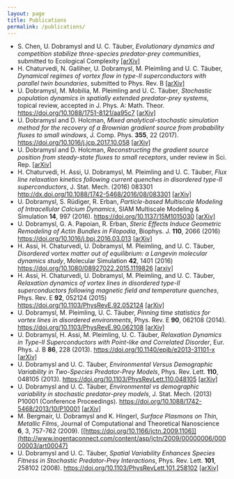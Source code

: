 ```yaml
---
layout: page
title: Publications
permalink: /publications/
---
```


* S. Chen, U. Dobramysl and U. C. T&auml;uber, *Evolutionary dynamics and competition stabilize three-species predator-prey communities*, submitted to Ecological Complexity [[arXiv]](https://arxiv.org/abs/1711.05208)
* H. Chaturvedi, N. Galliher, U. Dobramysl, M. Pleimling and U. C. T&auml;uber, *Dynamical regimes of vortex flow in type-II superconductors with parallel twin boundaries*, submitted to Phys. Rev. B [[arXiv]](https://arxiv.org/abs/1710.03679)
* U. Dobramysl, M. Mobilia, M. Pleimling and U. C. T&auml;uber, *Stochastic population dynamics in spatially extended predator-prey systems*, topical review, accepted in J. Phys. A: Math. Theor. <https://doi.org/10.1088/1751-8121/aa95c7> [[arXiv]](https://arxiv.org/abs/1708.07055)
* U. Dobramysl and D. Holcman, *Mixed analytical-stochastic simulation method for the recovery of a Brownian gradient source from probability fluxes to small windows*, J. Comp. Phys. **355**, 22 (2017). <https://doi.org/10.1016/j.jcp.2017.10.058> [[arXiv]](https://arxiv.org/abs/1710.09807)
* U. Dobramysl and D. Holcman, *Reconstructing the gradient source position from steady-state fluxes to small receptors*, under review in Sci. Rep. [[arXiv]](https://arxiv.org/abs/1705.02529)
* H. Chaturvedi, H. Assi, U. Dobramysl, M. Pleimling and U. C. T&auml;uber, *Flux line relaxation kinetics following current quenches in disordered type-II superconductors*, J. Stat. Mech. (2016) 083301 <http://dx.doi.org/10.1088/1742-5468/2016/08/083301> [[arXiv]](https://arxiv.org/abs/1606.06100)
* U. Dobramysl, S. R&uuml;diger, R. Erban, *Particle-based Multiscale Modeling of Intracellular Calcium Dynamics*, SIAM Multiscale Modeling &amp; Simulation **14**, 997 (2016). <https://doi.org/10.1137/15M1015030> [[arXiv]](https://arxiv.org/abs/1504.00146)
* U. Dobramysl, G. A. Papoian, R. Erban, *Steric Effects Induce Geometric Remodeling of Actin Bundles in Filopodia*, Biophys. J. **110**, 2066 (2016) <https://doi.org/10.1016/j.bpj.2016.03.013> [[arXiv]](https://arxiv.org/abs/1605.03119)
* H. Assi, H. Chaturvedi, U. Dobramysl, M. Pleimling, and U. C.
 T&auml;uber, *Disordered vortex matter out of equilibrium: a Langevin molecular dynamics study*, Molecular Simulation **42**, 1401 (2016) <https://doi.org/10.1080/08927022.2015.1119826> [[arxiv]](https://arxiv.org/abs/1509.02227)
* H. Assi, H. Chaturvedi, U. Dobramysl, M. Pleimling, and U. C.
 T&auml;uber, *Relaxation dynamics of vortex lines in disordered type-II superconductors following magnetic field and temperature quenches*, Phys. Rev. E **92**, 052124 (2015) <https://doi.org/10.1103/PhysRevE.92.052124> [[arXiv]](https://arxiv.org/abs/1505.06240)
* U. Dobramysl, M. Pleimling, U. C. T&auml;uber, *Pinning time statistics for
 vortex lines in disordered environments*, Phys. Rev. E **90**, 062108 (2014). <https://doi.org/10.1103/PhysRevE.90.062108> [[arXiv]](https://arxiv.org/abs/1405.7261)
* U. Dobramysl, H. Assi, M. Pleimling, U. C. T&auml;uber, *Relaxation Dynamics
 in Type-II Superconductors with Point-like and Correlated Disorder*,
 Eur. Phys. J. B **86**, 228
 (2013). <https://doi.org/10.1140/epjb/e2013-31101-x>
 [[arXiv]](https://arxiv.org/abs/1211.6929)
* U. Dobramysl and U. C. T&auml;uber, *Environmental Versus Demographic Variability in Two-Species Predator-Prey Models*, Phys. Rev. Lett. **110**, 048105 (2013). <https://doi.org/10.1103/PhysRevLett.110.048105>
 [[arXiv]](https://arxiv.org/abs/1206.0973)
* U. Dobramysl and U. C. T&auml;uber, *Environmental vs demographic variability in stochastic predator-prey models*, J. Stat. Mech. (2013) P10001 (Conference Proceedings). <https://doi.org/10.1088/1742-5468/2013/10/P10001> [[arXiv]](https://arxiv.org/abs/1307.4327)
* M. Bergmair, U. Dobramysl and K. Hingerl, *Surface
 Plasmons on Thin, Metallic Films*, Journal of
 Computational and Theoretical
 Nanoscience **6**, 3, 757-762 (2009). [[https://doi.org/10.1166/jctn.2009.1106]](http://www.ingentaconnect.com/content/asp/jctn/2009/00000006/00000003/art00047)
* U. Dobramysl and U. C. T&auml;uber, *Spatial Variability Enhances Species
 Fitness in Stochastic Predator-Prey Interactions*, Phys. Rev. Lett. **101**,
 258102 (2008). <https://doi.org/10.1103/PhysRevLett.101.258102> [[arXiv]](https://arxiv.org/abs/0804.4127)

